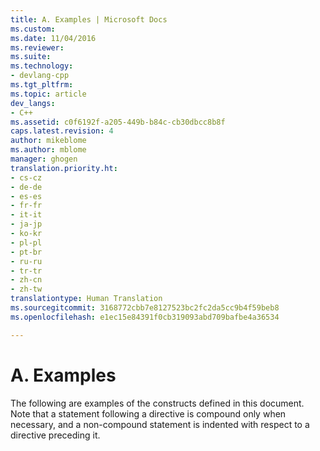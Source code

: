 ```yaml
---
title: A. Examples | Microsoft Docs
ms.custom: 
ms.date: 11/04/2016
ms.reviewer: 
ms.suite: 
ms.technology:
- devlang-cpp
ms.tgt_pltfrm: 
ms.topic: article
dev_langs:
- C++
ms.assetid: c0f6192f-a205-449b-b84c-cb30dbcc8b8f
caps.latest.revision: 4
author: mikeblome
ms.author: mblome
manager: ghogen
translation.priority.ht:
- cs-cz
- de-de
- es-es
- fr-fr
- it-it
- ja-jp
- ko-kr
- pl-pl
- pt-br
- ru-ru
- tr-tr
- zh-cn
- zh-tw
translationtype: Human Translation
ms.sourcegitcommit: 3168772cbb7e8127523bc2fc2da5cc9b4f59beb8
ms.openlocfilehash: e1ec15e84391f0cb319093abd709bafbe4a36534

---
```

# A. Examples
The following are examples of the constructs defined in this document. Note that a statement following a directive is compound only when necessary, and a non-compound statement is indented with respect to a directive preceding it.


<!--HONumber=Jan17_HO2-->


